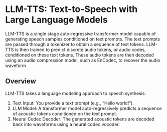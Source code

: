 # LLM-TTS: Text-to-Speech with Large Language Models

LLM-TTS is a single stage auto-regressive transformer model capable of generating speech samples conditioned on text prompts. The text prompts are passed through a tokenizer to obtain a sequence of text tokens. LLM-TTS is then trained to predict discrete audio tokens, or audio codes, conditioned on these text tokens. These audio tokens are then decoded using an audio compression model, such as EnCodec, to recover the audio waveform

## Overview

LLM-TTS takes a language modeling approach to speech synthesis:

1. Text Input: You provide a text prompt (e.g., “Hello world!”).
2. LLM Model: A transformer model auto-regressively predicts a sequence of acoustic tokens conditioned on the text prompt.
3. Neural Codec Decoder: The generated acoustic tokens are decoded back into waveforms using a neural codec vocoder.